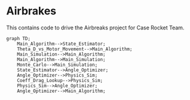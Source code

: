 # Airbrakes

This contains code to drive the Airbreaks project for Case Rocket Team.

```mermaid
graph TD;
    Main_Algorithm-->State_Estimator;
    Theta_D_vs_Motor_Movement-->Main_Algorithm;
    Main_Simulation-->Main_Algorithm;
    Main_Algorithm-->Main_Simulation;
    Monte_Carlo-->Main_Simulation;
    State_Estimator-->Angle_Optimizer;
    Angle_Optimizer-->Physics_Sim;
    Coeff_Drag_Lookup-->Physics_Sim;
    Physics_Sim-->Angle_Optimizer;
    Angle_Optimizer-->Main_Algorithm;
```

